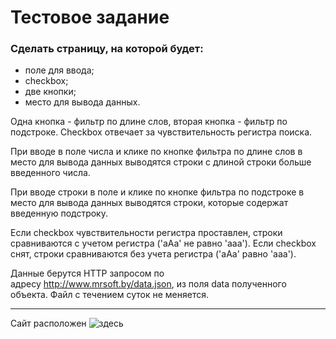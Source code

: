 # Тестовое задание

### Сделать страницу, на которой будет:

- поле для ввода;
- checkbox;
- две кнопки;
- место для вывода данных.

Одна кнопка - фильтр по длине слов, вторая кнопка - фильтр по подстроке. Checkbox отвечает за чувствительность регистра поиска.

При вводе в поле числа и клике по кнопке фильтра по длине слов в место для вывода данных выводятся строки с длиной строки больше введенного числа.

При вводе строки в поле и клике по кнопке фильтра по подстроке в место для вывода данных выводятся строки, которые содержат введенную подстроку.

Если checkbox чувствительности регистра проставлен, строки сравниваются с учетом регистра ('aAa' не равно 'aaa'). Если checkbox снят, строки сравниваются без учета регистра ('aAa' равно 'aaa').

Данные берутся HTTP запросом по адресу http://www.mrsoft.by/data.json, из поля data полученного объекта. Файл с течением суток не меняется.

---

Сайт расположен ![здесь](https://superpuper777.github.io/String-filters-test/)
